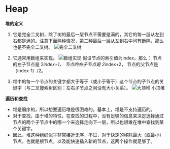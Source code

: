 # Heap
**堆的定义**
1. 它是完全二叉树，除了树的最后一层节点不需要是满的，其它的每一层从左到右都是满的。注意下面两种情况，第二种最后一层从左到右中间有断隔，那么也是不完全二叉树。
![完全二叉树](https://images2017.cnblogs.com/blog/1120165/201801/1120165-20180110172919691-111902922.png "完全二叉树")
2. 它通常用数组来实现。
![数组实现](https://images2017.cnblogs.com/blog/1120165/201801/1120165-20180110173213144-507404208.png "数组实现")
假设节点的索引值为index，那么：
节点的左子节点是 2*index+1，
节点的右子节点是 2*index+2，
节点的父节点是 （index-1）/2。

3. 堆中的每一个节点的关键字都大于等于（或小于等于）这个节点的子节点的关键字（与二叉搜索树区别：左右子节点之间没有大小关系）。
![大顶堆 小顶堆](https://pic4.zhimg.com/v2-c788326ab7acf758a08c9e90cf1a0cfb_b.jpg "大顶堆 小顶堆")

**遍历和查找**
* 堆是弱序的，所以想要遍历堆是很困难的，基本上，堆是不支持遍历的。
* 对于查找，由于堆的特性，在查找的过程中，没有足够的信息来决定选择通过节点的两个子节点中的哪一个来选择走向下一层，所以也很难在堆中查找到某个关键字。
* 因此，堆这种组织似乎非常接近无序，不过，对于快速的移除最大（或最小）节点，也就是根节点，以及能快速插入新的节点，这两个操作就足够了。